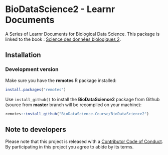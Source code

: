 # BioDataScience2 - Learnr Documents

A Series of Learnr Documents for Biological Data Science. This package is linked to the book : [Science des données biologiques 2](http://biodatascience-course.sciviews.org/sdd-umons2/). 

## Installation

### Development version

Make sure you have the **remotes** R package installed:

```r
install.packages("remotes")
```

Use `install_github()` to install the **BioDataScience2** package from Github (source from **master** branch will be recompiled on your machine):

```r
remotes::install_github("BioDataScience-Course/BioDataScience2")
```

## Note to developers

Please note that this project is released with a [Contributor Code of Conduct](CONDUCT.md). By participating in this project you agree to abide by its terms.
